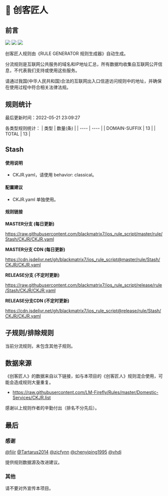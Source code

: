 # 🧸 创客匠人

## 前言

![](https://shields.io/badge/-移除重复规则-ff69b4) ![](https://shields.io/badge/-DOMAIN与DOMAIN--SUFFIX合并-green) ![](https://shields.io/badge/-IP--CIDR(6)合并-blueviolet) 

创客匠人规则由《RULE GENERATOR 规则生成器》自动生成。

分流规则是互联网公共服务的域名和IP地址汇总，所有数据均收集自互联网公开信息，不代表我们支持或使用这些服务。

请通过我国(中华人民共和国)合法的互联网出入口信道访问规则中的地址，并确保在使用过程中符合相关法律法规。

## 规则统计

最后更新时间：2022-05-21 23:09:27

各类型规则统计：
| 类型 | 数量(条)  | 
| ---- | ----  |
| DOMAIN-SUFFIX | 13  | 
| TOTAL | 13  | 


## Stash 

#### 使用说明
- CKJR.yaml，请使用 behavior: classical。

#### 配置建议
- CKJR.yaml 单独使用。

#### 规则链接
**MASTER分支 (每日更新)**

https://raw.githubusercontent.com/blackmatrix7/ios_rule_script/master/rule/Stash/CKJR/CKJR.yaml

**MASTER分支 CDN (每日更新)**

https://cdn.jsdelivr.net/gh/blackmatrix7/ios_rule_script@master/rule/Stash/CKJR/CKJR.yaml

**RELEASE分支 (不定时更新)**

https://raw.githubusercontent.com/blackmatrix7/ios_rule_script/release/rule/Stash/CKJR/CKJR.yaml

**RELEASE分支CDN (不定时更新)**

https://cdn.jsdelivr.net/gh/blackmatrix7/ios_rule_script@release/rule/Stash/CKJR/CKJR.yaml

## 子规则/排除规则


当前分流规则，未包含其他子规则。

## 数据来源

《创客匠人》的数据来自以下链接，如与本项目的《创客匠人》规则混合使用，可能会造成规则大量重复。

- https://raw.githubusercontent.com/LM-Firefly/Rules/master/Domestic-Services/CKJR.list


感谢以上规则作者的辛勤付出（排名不分先后）。

## 最后

### 感谢

[@fiiir](https://github.com/fiiir) [@Tartarus2014](https://github.com/Tartarus2014) [@zjcfynn](https://github.com/zjcfynn) [@chenyiping1995](https://github.com/chenyiping1995) [@vhdj](https://github.com/vhdj)

提供规则数据源及改进建议。

### 其他

请不要对外宣传本项目。